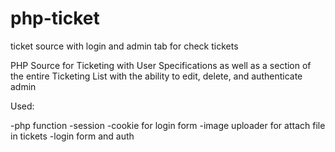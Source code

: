 # php-ticket
ticket source with login and admin tab for check tickets 

PHP Source for Ticketing with User Specifications as well as a section of the entire Ticketing List with the ability to edit, delete, and authenticate admin

Used:

-php function 
-session 
-cookie for login form 
-image uploader for attach file in tickets 
-login form and auth 

